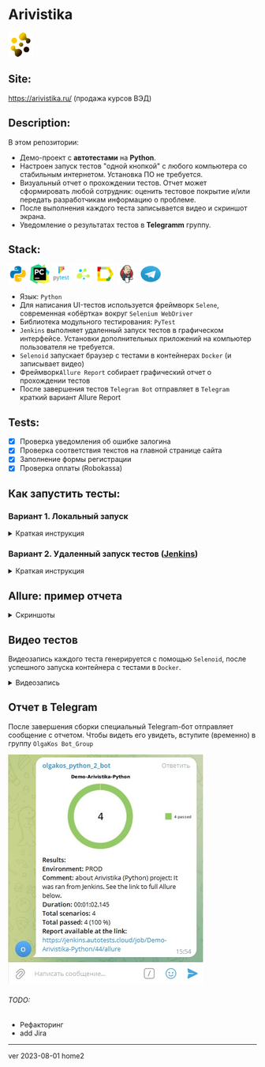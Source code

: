 # Arivistika
![Company logo](images/logo-mini.png)

## Site:
https://arivistika.ru/ (продажа курсов ВЭД)

## Description:
В этом репозитории:
- Демо-проект с <b>автотестами</b> на <b>Python</b>.
- Настроен запуск тестов "одной кнопкой" с любого компьютера со стабильным интернетом. Установка ПО не требуется.
- Визуальный отчет о прохождении тестов. Отчет может сформировать любой сотрудник: оценить тестовое покрытие и/или передать разработчикам информацию о проблеме.
- После выполнения каждого теста записывается видео и скриншот экрана.
- Уведомление о результатах тестов в <b>Telegramm</b> группу.

## Stack:
<code><img src="images/icons/python.svg" width="40" height="40" alt="Python"  title="Python olgakos github" /></code>
<code><img src="images/icons/pycharm.png" width="40" height="40" alt="PyCharm" title="PyCharm olgakos github"></code>
<code><img src="images/icons/pytest.png" width="40" height="40"  alt="PyTest" title="PyTest olgakos github"></code>
<code><img src="images/icons/selene.png" width="40" height="40"  alt="Selene" title="Selene olgakos github"></code>
<code><img src="images/icons/Allure.svg" width="40" height="40"  alt="Allure " title="Allure olgakos github"></code>
<code><img src="images/icons/Jenkins.svg" width="40" height="40"  alt="Jenkins " title="Jenkins olgakos github "></code>
<code><img src="images/icons/Telegram.svg" width="50" height="40" alt="Telegram"  title="Telegram olgakos github"></code>
<br>
- Язык: `Python`
- Для написания UI-тестов используется фреймворк `Selene`, современная «обёртка» вокруг `Selenium WebDriver`
- Библиотека модульного тестирования: `PyTest`
- `Jenkins` выполняет удаленный запуск тестов в графическом интерфейсе. Установки дополнительных приложений на компьютер пользователя не требуется.
- `Selenoid` запускает браузер с тестами в контейнерах `Docker` (и записывает видео)
- Фреймворк`Allure Report` собирает графический отчет о прохождении тестов
- После завершения тестов `Telegram Bot` отправляет в `Telegram` краткий вариант Allure Report

## Tests:
- [x] Проверка уведомления об ошибке залогина
- [x] Проверка соответствия текстов на главной странице сайта
- [x] Заполнение формы регистрации
- [x] Проверка оплаты (Robokassa)

## Как запустить тесты:
### Вариант 1. Локальный запуск 
<details>
   <summary>Краткая инструкция</summary>
1. Скачать проект и открыть в среде разработки
2. Запустить тесты командой из терминала 
```
pytest tests/.
```
3. Выполнить запрос на формирование отчета
<br><b>note:</b> команда для Windows
``` 
allure\bin\allure.bat serve allure-results
```
Результат: откроется страница с отчетом Allure Report
</details>

### Вариант 2. Удаленный запуск тестов (<b><a target="_blank" href="https://jenkins.autotests.cloud/job/Demo-Arivistika-Python/">Jenkins</a></b>)
<details>
   <summary>Краткая инструкция</summary>

1. <i>Зарегистрированным</i>* пользователем перейти** на страницу сборки проекта 
   
2. Выбрать желаемые "параметры сборки" в графическом интерфейсе или оставить как есть.
3. Запустить выполнение тестов кнопкой "Собрать..."
4. Убедиться, что в блоке История сборок появилась новая запись.
5. Дождаться окончания активного процесса (~1 мин)
6. Кликнуть по значку или тексту Allure Report
<p>Результат: откроется страница с отчетом Allure Report</p>

> <p>* Незарегистрированным пользователем можно открывать только готовый, ранее сформированный отчет (стрелка №2 на скриншоте)</p>
> <p>**NB! Срок хранения сборки на сервере ~60 дней. Ссылка может оказаться недоступной после 26.09.2023</p>

<p>Образец:</p>

<br>![Jenkins](images/ar-py-jenkins.jpg)
</details>

## Allure: пример отчета
<details>
   <summary>Скриншоты</summary>

###### Главный экран (Owerwiev)
![Screen Allure1](images/screen1.jpg)
###### Страница со списком тестов (Suites)
![Screen Allure1](images/Screen2.jpg)
###### Пример описания пройденного  теста
![Screen Allure2](images/Screen_passed.jpg)

</details>

## Видео тестов
Видеозапись каждого теста генерируется с помощью `Selenoid`, после успешного запуска контейнера c тестами в `Docker`. 
<details>
<summary>Видеозапись</summary>
<p>Образец:</p>
   
![Video test](images/video_test_robokassa.gif)
</details>

## Отчет в Telegram
После завершения сборки специальный Telegram-бот отправляет сообщение с отчетом.
Чтобы видеть его увидеть, вступите (временно) в группу `OlgaKos Bot_Group`


![Telegram](images/ar-py-telegram.jpg)

###### TODO:
* Рефакторинг
* add Jira
------------
ver 2023-08-01 home2